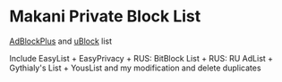 # Makani Private Block List
[AdBlockPlus](https://adblockplus.org) and [uBlock](http://ublock.org) list

Include EasyList + EasyPrivacy + RUS: BitBlock List + RUS: RU AdList + Gythialy's List + YousList
and my modification and delete duplicates
